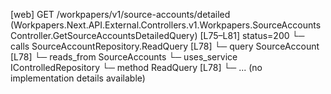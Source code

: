 [web] GET /workpapers/v1/source-accounts/detailed  (Workpapers.Next.API.External.Controllers.v1.Workpapers.SourceAccountsController.GetSourceAccountsDetailedQuery)  [L75–L81] status=200
  └─ calls SourceAccountRepository.ReadQuery [L78]
  └─ query SourceAccount [L78]
    └─ reads_from SourceAccounts
  └─ uses_service IControlledRepository<SourceAccount>
    └─ method ReadQuery [L78]
      └─ ... (no implementation details available)

